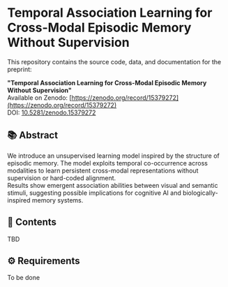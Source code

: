 # Temporal Association Learning for Cross-Modal Episodic Memory Without Supervision

This repository contains the source code, data, and documentation for the preprint:

**"Temporal Association Learning for Cross-Modal Episodic Memory Without Supervision"**  
Available on Zenodo: [https://zenodo.org/record/15379272](https://zenodo.org/record/15379272)  
DOI: [10.5281/zenodo.15379272](https://doi.org/10.5281/zenodo.15379272)

## 📚 Abstract

We introduce an unsupervised learning model inspired by the structure of episodic memory. The model exploits temporal co-occurrence across modalities to learn persistent cross-modal representations without supervision or hard-coded alignment.  
Results show emergent association abilities between visual and semantic stimuli, suggesting possible implications for cognitive AI and biologically-inspired memory systems.

## 📁 Contents

TBD

## ⚙️ Requirements

To be done
